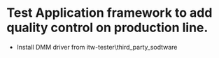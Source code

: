 # Test Application framework to add quality control on production line.

- Install DMM driver from itw-tester\third_party_sodtware
